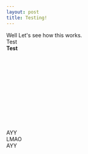 ```yaml
---
layout: post
title: Testing!
---
```


Well Let's see how this works. <br>
Test<br>
<b>Test</b><br>
<br>
<br>
<br>
<br>
<br>
<br>
<br>
<br>
<br>
<br>
<br>
<br>
AYY<br>
LMAO<br>
AYY
